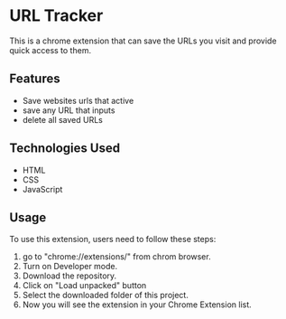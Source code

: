 # URL Tracker

This is a chrome extension that can save  the URLs you visit and provide quick access to them.

## Features
- Save websites urls that active
- save any URL that inputs
- delete all saved URLs

## Technologies Used
- HTML
- CSS
- JavaScript

## Usage
To use this extension, users need to follow these steps:

1. go to "chrome://extensions/" from chrom browser.
2. Turn on Developer mode.
3. Download the repository.
4. Click on "Load unpacked" button
5. Select  the downloaded folder of this project.
6. Now you will see the extension in your Chrome Extension list.
